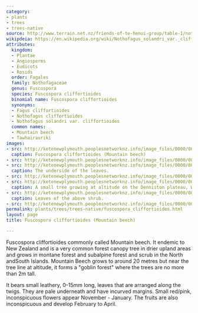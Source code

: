 ```yaml
---
category:
- plants
- trees
- trees-native
source: http://www.terrain.net.nz/friends-of-te-henui-group/table-1/nothofagus-solandri-var-cliffortioides-mountain-beech.html
wikipdeia: https://en.wikipedia.org/wiki/Nothofagus_solandri_var._cliffortioides
attributes:
  kingdom:
  - Plantae
  - Angiosperms
  - Eudicots
  - Rosids
  order: Fagales
  family: Nothofagaceae
  genus: Fuscospora
  species: Fuscospora cliffortioides
  binomial name: Fuscospora cliffortioides
  synonyms:
  - Fagus cliffortioides
  - Nothofagus cliffortioides
  - Nothofagus solandri var. cliffortioides
  common names:
  - Mountain beech
  - Tawhairauriki
images:
- src: http://ketenewplymouth.peoplesnetworknz.info/image_files/0000/0005/1509/Nothofagus_solandri_var.cliffortioides__Mountain_beech.JPG
  caption: Fuscospora cliffortioides (Mountain beech)
- src: http://ketenewplymouth.peoplesnetworknz.info/image_files/0000/0005/1499/Nothofagus_solandri_var.cliffortioides__Mountain_beech-003.jpg
- src: http://ketenewplymouth.peoplesnetworknz.info/image_files/0000/0005/1504/Nothofagus_solandri_var.cliffortioides__Mountain_beech-004.jpg
  caption: The underside of the leaves.
- src: http://ketenewplymouth.peoplesnetworknz.info/image_files/0000/0005/1494/Nothofagus_solandri_var.cliffortioides__Mountain_beech-001.JPG
- src: http://ketenewplymouth.peoplesnetworknz.info/image_files/0000/0007/3649/Fuscospora_cliffortioides__Mountain_beech._cliffortioides__Mountain_beech.JPG
  caption: A small tree growing at altitude on the Denniston plateau, Westcoast.
- src: http://ketenewplymouth.peoplesnetworknz.info/image_files/0000/0007/3664/Fuscospora_cliffortioides__Mountain_beech._cliffortioides__Mountain_beech-004.JPG
  caption: Leaves of the above shrub.
- src: http://ketenewplymouth.peoplesnetworknz.info/image_files/0000/0007/3659/Fuscospora_cliffortioides__Mountain_beech._cliffortioides__Mountain_beech-003.JPG
permalink: plants/trees/trees-native/fuscospora_cliffortioides.html
layout: page
title: Fuscospora cliffortioides (Mountain beech)

---
```

Fuscospora cliffortioides commonly called Mountain beech. It endemic to New Zealand and is a very common forest canopy tree in drier upland areas and grows in montane forest and subalpine forest and scrub in the North andSouth Islands. Mountain Beech grows to around 20 metres but near the tree line at altitude, it forms a "goblin forest" where the trees are no more than 2m tall.

It bears small leathery, 0-15mm long, leaves that are arranged along the twigs. They are pale underneath and have incurved margins. 
Small red/pink, inconspicuous flowers appear November - January. The fruits are also inconspicuous and develop February to April.
